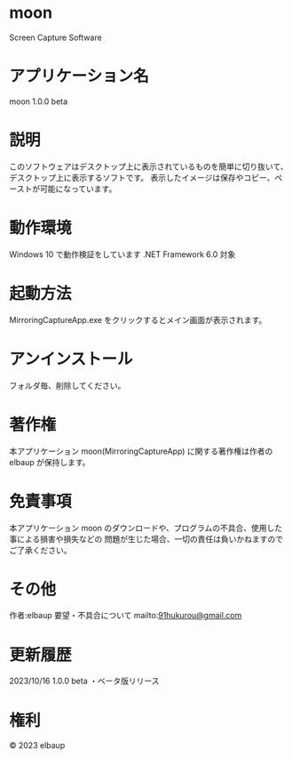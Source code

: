 # moon

Screen Capture Software

# アプリケーション名

moon 1.0.0 beta

# 説明

このソフトウェアはデスクトップ上に表示されているものを簡単に切り抜いて、デスクトップ上に表示するソフトです。
表示したイメージは保存やコピー、ペーストが可能になっています。

# 動作環境

Windows 10 で動作検証をしています
.NET Framework 6.0 対象

# 起動方法

MirroringCaptureApp.exe をクリックするとメイン画面が表示されます。

# アンインストール

フォルダ毎、削除してください。

# 著作権

本アプリケーション moon(MirroringCaptureApp) に関する著作権は作者の elbaup が保持します。

# 免責事項

本アプリケーション moon のダウンロードや、プログラムの不具合、使用した事による損害や損失などの
問題が生じた場合、一切の責任は負いかねますのでご了承ください。

# その他

作者:elbaup
要望・不具合について
mailto:91hukurou@gmail.com

# 更新履歴

2023/10/16 1.0.0 beta
・ベータ版リリース

# 権利

© 2023 elbaup
